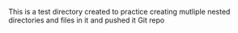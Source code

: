 This is a test directory created to practice creating mutliple nested directories and files in it and pushed it Git repo